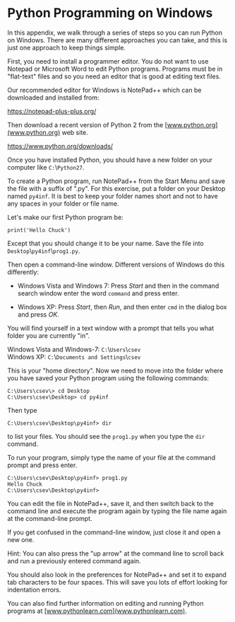 Python Programming on Windows
=============================

In this appendix, we walk through a series of steps so you can run
Python on Windows. There are many different approaches you can take, and
this is just one approach to keep things simple.

First, you need to install a programmer editor. You do not want to use
Notepad or Microsoft Word to edit Python programs. Programs must be in
"flat-text" files and so you need an editor that is good at editing text
files.

Our recommended editor for Windows is NotePad++ which can be downloaded
and installed from:

<https://notepad-plus-plus.org/>

Then download a recent version of Python 2 from the
[www.python.org](www.python.org) web site.

<https://www.python.org/downloads/>

Once you have installed Python, you should have a new folder on your
computer like `C:`\\`Python27`.

To create a Python program, run NotePad++ from the Start Menu and save
the file with a suffix of ".py". For this exercise, put a folder on your
Desktop named `py4inf`. It is best to keep your folder names
short and not to have any spaces in your folder or file name.

Let's make our first Python program be:

    print('Hello Chuck')

Except that you should change it to be your name. Save the file into
`Desktop`\\`py4inf`\\`prog1.py`.

Then open a command-line window. Different versions of Windows do this
differently:

-   Windows Vista and Windows 7: Press *Start* and then
    in the command search window enter the word `command` and
    press enter.

-   Windows XP: Press *Start*, then *Run*,
    and then enter `cmd` in the dialog box and press
    *OK*.

You will find yourself in a text window with a prompt that tells you
what folder you are currently "in".

Windows Vista and Windows-7:
`C:`\\`Users`\\`csev`\
Windows XP: `C:`\\`Documents and
Settings`\\`csev`

This is your "home directory". Now we need to move into the folder where
you have saved your Python program using the following commands:

    C:\Users\csev\> cd Desktop
    C:\Users\csev\Desktop> cd py4inf

Then type

    C:\Users\csev\Desktop\py4inf> dir

to list your files. You should see the `prog1.py` when you
type the `dir` command.

To run your program, simply type the name of your file at the command
prompt and press enter.

    C:\Users\csev\Desktop\py4inf> prog1.py
    Hello Chuck
    C:\Users\csev\Desktop\py4inf>

You can edit the file in NotePad++, save it, and then switch back to the
command line and execute the program again by typing the file name again
at the command-line prompt.

If you get confused in the command-line window, just close it and open a
new one.

Hint: You can also press the "up arrow" at the command line to scroll
back and run a previously entered command again.

You should also look in the preferences for NotePad++ and set it to
expand tab characters to be four spaces. This will save you lots of
effort looking for indentation errors.

You can also find further information on editing and running Python
programs at [www.pythonlearn.com](www.pythonlearn.com).
